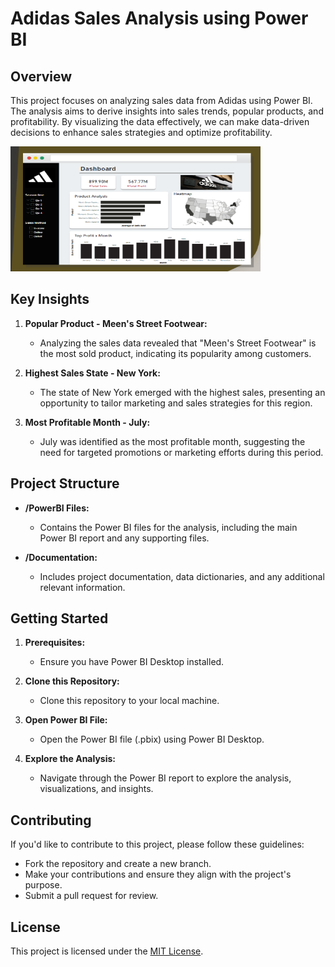 # Adidas Sales Analysis using Power BI

## Overview

This project focuses on analyzing sales data from Adidas using Power BI. The analysis aims to derive insights into sales trends, popular products, and profitability. By visualizing the data effectively, we can make data-driven decisions to enhance sales strategies and optimize profitability.

<img src="FirstLook.png" alt="Adidas Sales Analysis" width="400" height="200">

## Key Insights

1. **Popular Product - Meen's Street Footwear:**
   - Analyzing the sales data revealed that "Meen's Street Footwear" is the most sold product, indicating its popularity among customers.

2. **Highest Sales State - New York:**
   - The state of New York emerged with the highest sales, presenting an opportunity to tailor marketing and sales strategies for this region.

3. **Most Profitable Month - July:**
   - July was identified as the most profitable month, suggesting the need for targeted promotions or marketing efforts during this period.

## Project Structure

- **/PowerBI Files:**
  - Contains the Power BI files for the analysis, including the main Power BI report and any supporting files.

- **/Documentation:**
  - Includes project documentation, data dictionaries, and any additional relevant information.

## Getting Started

1. **Prerequisites:**
   - Ensure you have Power BI Desktop installed.

2. **Clone this Repository:**
   - Clone this repository to your local machine.

3. **Open Power BI File:**
   - Open the Power BI file (.pbix) using Power BI Desktop.

4. **Explore the Analysis:**
   - Navigate through the Power BI report to explore the analysis, visualizations, and insights.

## Contributing

If you'd like to contribute to this project, please follow these guidelines:
- Fork the repository and create a new branch.
- Make your contributions and ensure they align with the project's purpose.
- Submit a pull request for review.

## License

This project is licensed under the [MIT License](LICENSE).
